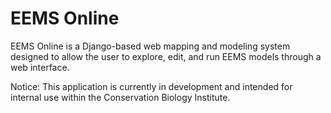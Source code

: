 # EEMS Online
EEMS Online is a Django-based web mapping and modeling system designed to allow the user to explore, edit, and run EEMS models through a web interface.

Notice: This application is currently in development and intended for internal use within the Conservation Biology Institute.
